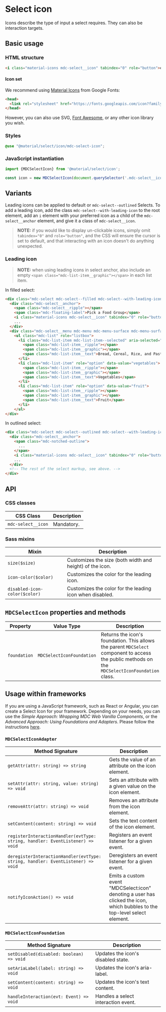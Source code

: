 <!--docs:
title: "Select icon"
layout: detail
section: components
excerpt: "Icons describe the type of input a select requires"
iconId: text_field
path: /catalog/input-controls/select-menus/icon/
-->

# Select icon

Icons describe the type of input a select requires. They can also be interaction targets.

## Basic usage

### HTML structure

```html
<i class="material-icons mdc-select__icon" tabindex="0" role="button">event</i>
```

#### Icon set

We recommend using [Material Icons](https://material.io/tools/icons/) from Google Fonts:

```html
<head>
  <link rel="stylesheet" href="https://fonts.googleapis.com/icon?family=Material+Icons">
</head>
```

However, you can also use SVG, [Font Awesome](https://fontawesome.com/), or any other icon library you wish.

### Styles

```scss
@use "@material/select/icon/mdc-select-icon";
```

### JavaScript instantiation

```js
import {MDCSelectIcon} from '@material/select/icon';

const icon = new MDCSelectIcon(document.querySelector('.mdc-select__icon'));
```

## Variants

Leading icons can be applied to default or `mdc-select--outlined` Selects. To add a leading icon, add the class `mdc-select--with-leading-icon` to the root element, add an `i` element with your preferred icon as a child of the `mdc-select__anchor` element, and give it a class of `mdc-select__icon`.

> **NOTE:** if you would like to display un-clickable icons, simply omit `tabindex="0"` and `role="button"`, and the CSS will ensure the cursor is set to default, and that interacting with an icon doesn't do anything unexpected.

### Leading icon

> **NOTE:** when using leading icons in select anchor, also include an empty `<span class="mdc-list-item__graphic"></span>` in each list item.

In filled select:

```html
<div class="mdc-select mdc-select--filled mdc-select--with-leading-icon">
  <div class="mdc-select__anchor">
    <span class="mdc-select__ripple"></span>
    <span class="mdc-floating-label">Pick a Food Group</span>
    <i class="material-icons mdc-select__icon" tabindex="0" role="button">event</i>
    ...
  </div>
  <div class="mdc-select__menu mdc-menu mdc-menu-surface mdc-menu-surface--fullwidth">
    <ul class="mdc-list" role="listbox">
      <li class="mdc-list-item mdc-list-item--selected" aria-selected="true" role="option" data-value="grains">
        <span class="mdc-list-item__ripple"></span>
        <span class="mdc-list-item__graphic"></span>
        <span class="mdc-list-item__text">Bread, Cereal, Rice, and Pasta</span>
      </li>
      <li class="mdc-list-item" role="option" data-value="vegetables">
        <span class="mdc-list-item__ripple"></span>
        <span class="mdc-list-item__graphic"></span>
        <span class="mdc-list-item__text">Vegetables</span>
      </li>
      <li class="mdc-list-item" role="option" data-value="fruit">
        <span class="mdc-list-item__ripple"></span>
        <span class="mdc-list-item__graphic"></span>
        <span class="mdc-list-item__text">Fruit</span>
      </li>
    </ul>
</div>
```

In outlined select:

```html
<div class="mdc-select mdc-select--outlined mdc-select--with-leading-icon">
  <div class="mdc-select__anchor">
    <span class="mdc-notched-outline">
      ...
    </span>
    <i class="material-icons mdc-select__icon" tabindex="0" role="button">event</i>
    ...
  </div>
  <!-- The rest of the select markup, see above. -->
</div>
```

## API

### CSS classes

CSS Class | Description
--- | ---
`mdc-select__icon` | Mandatory.

### Sass mixins

Mixin | Description
--- | ---
`size($size)` | Customizes the size (both width and height) of the icon.
`icon-color($color)` | Customizes the color for the leading icon.
`disabled-icon-color($color)` | Customizes the color for the leading icon when disabled.

## `MDCSelectIcon` properties and methods

Property | Value Type | Description
--- | --- | ---
`foundation` | `MDCSelectIconFoundation` | Returns the icon's foundation. This allows the parent `MDCSelect` component to access the public methods on the `MDCSelectIconFoundation` class.

## Usage within frameworks

If you are using a JavaScript framework, such as React or Angular, you can create a Select Icon for your framework. Depending on your needs, you can use the _Simple Approach: Wrapping MDC Web Vanilla Components_, or the _Advanced Approach: Using Foundations and Adapters_. Please follow the instructions [here](../../../docs/integrating-into-frameworks.md).

### `MDCSelectIconAdapter`

Method Signature | Description
--- | ---
`getAttr(attr: string) => string` | Gets the value of an attribute on the icon element.
`setAttr(attr: string, value: string) => void` | Sets an attribute with a given value on the icon element.
`removeAttr(attr: string) => void` | Removes an attribute from the icon element.
`setContent(content: string) => void` | Sets the text content of the icon element.
`registerInteractionHandler(evtType: string, handler: EventListener) => void` | Registers an event listener for a given event.
`deregisterInteractionHandler(evtType: string, handler: EventListener) => void` | Deregisters an event listener for a given event.
`notifyIconAction() => void` | Emits a custom event "MDCSelect:icon" denoting a user has clicked the icon, which bubbles to the top-level select element.

### `MDCSelectIconFoundation`

Method Signature | Description
--- | ---
`setDisabled(disabled: boolean) => void` | Updates the icon's disabled state.
`setAriaLabel(label: string) => void` | Updates the icon's aria-label.
`setContent(content: string) => void` | Updates the icon's text content.
`handleInteraction(evt: Event) => void` | Handles a select interaction event.

